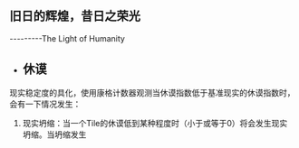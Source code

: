 旧日的辉煌，昔日之荣光 
  -
 
---------The Light of Humanity

- 休谟
   -
现实稳定度的具化，使用康格计数器观测当休谟指数低于基准现实的休谟指数时，会有一下情况发生：
1. 现实坍缩：当一个Tile的休谟低到某种程度时（小于或等于0）将会发生现实坍缩。当坍缩发生